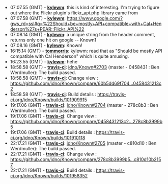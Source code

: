 * <a id="07:07.55">07:07.55 (GMT)</a> - __[kylewm](https://github.com/kylewm)__: this is kind of interesting. I'm trying to figure out where the Flickr plugin's flickr_api.php library came from
* <a id="07:07.58">07:07.58 (GMT)</a> - __[kylewm](https://github.com/kylewm)__: https://www.google.com/?gws_rd=ssl#q=%22Should+be+mostly+API+compatible+with+Cal+Henderson%27s+PEAR::Flickr_API%22
* <a id="07:08.14">07:08.14 (GMT)</a> - __[kylewm](https://github.com/kylewm)__: a unique string from the header comment, returns only one hit on google -- Known1
* <a id="07:08.16">07:08.16 (GMT)</a> - __[kylewm](https://github.com/kylewm)__: Known!
* <a id="16:15.14">16:15.14 (GMT)</a> - __[tommorris](https://github.com/tommorris)__: kylewm: read that as "Should be mostly API compatible with Cal Henderson" which is quite amusing.
* <a id="16:23.55">16:23.55 (GMT)</a> - __[kylewm](https://github.com/kylewm)__: hehe
* <a id="18:58.58">18:58.58 (GMT)</a> - __[travis-ci](https://github.com/travis-ci)__: <a href="https://github.com/idno/Known/issues/2703">idno/Known#2703</a> (master - 0458431 : Ben Werdmuller): The build passed.
* <a id="18:58.58">18:58.58 (GMT)</a> - __[travis-ci](https://github.com/travis-ci)__: Change view : https://github.com/idno/Known/compare/60b5dd69f704...0458431213c2
* <a id="18:58.58">18:58.58 (GMT)</a> - __[travis-ci](https://github.com/travis-ci)__: Build details : https://travis-ci.org/idno/Known/builds/101909915
* <a id="19:17.06">19:17.06 (GMT)</a> - __[travis-ci](https://github.com/travis-ci)__: <a href="https://github.com/idno/Known/issues/2704">idno/Known#2704</a> (master - 278c8b3 : Ben Werdmuller): The build passed.
* <a id="19:17.06">19:17.06 (GMT)</a> - __[travis-ci](https://github.com/travis-ci)__: Change view : https://github.com/idno/Known/compare/0458431213c2...278c8b3999b5
* <a id="19:17.06">19:17.06 (GMT)</a> - __[travis-ci](https://github.com/travis-ci)__: Build details : https://travis-ci.org/idno/Known/builds/101910118
* <a id="22:17.21">22:17.21 (GMT)</a> - __[travis-ci](https://github.com/travis-ci)__: <a href="https://github.com/idno/Known/issues/2705">idno/Known#2705</a> (master - c810d10 : Ben Werdmuller): The build passed.
* <a id="22:17.21">22:17.21 (GMT)</a> - __[travis-ci](https://github.com/travis-ci)__: Change view : https://github.com/idno/Known/compare/278c8b3999b5...c810d10b2157
* <a id="22:17.21">22:17.21 (GMT)</a> - __[travis-ci](https://github.com/travis-ci)__: Build details : https://travis-ci.org/idno/Known/builds/101958352
